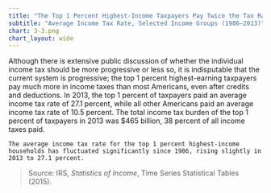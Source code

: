 ```yaml
---
title: "The Top 1 Percent Highest-Income Taxpayers Pay Twice the Tax Rate of Everyone Else"
subtitle: "Average Income Tax Rate, Selected Income Groups (1986–2013)"
chart: 3-3.png
chart_layout: wide
---
```

Although there is extensive public discussion of whether the individual income tax should be more progressive or less so, it is indisputable that the current system is progressive; the top 1 percent highest-earning taxpayers pay much more in income taxes than most Americans, even after credits and deductions. In 2013, the top 1 percent of taxpayers paid an average income tax rate of 27.1 percent, while all other Americans paid an average income tax rate of 10.5 percent. The total income tax burden of the top 1 percent of taxpayers in 2013 was $465 billion, 38 percent of all income taxes paid.

```
The average income tax rate for the top 1 percent highest-income households has fluctuated significantly since 1986, rising slightly in 2013 to 27.1 percent.
```

> Source: IRS, *Statistics of Income*, Time Series Statistical Tables (2015).
